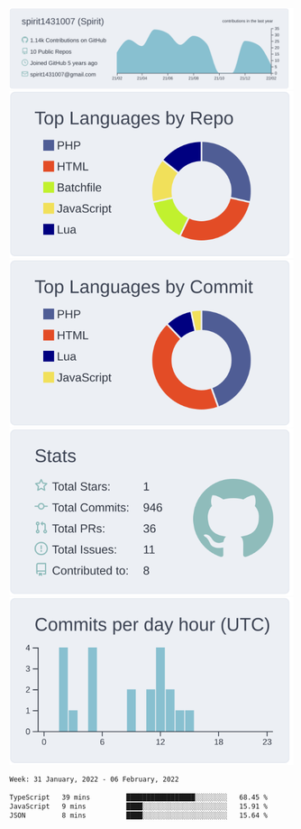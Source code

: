 [![](https://raw.githubusercontent.com/spirit1431007/spirit1431007/master/profile-summary-card-output/nord_bright/0-profile-details.svg)](https://git.io/spiritx)
[![](https://raw.githubusercontent.com/spirit1431007/spirit1431007/master/profile-summary-card-output/nord_bright/1-repos-per-language.svg)](https://git.io/spiritx) [![](https://raw.githubusercontent.com/spirit1431007/spirit1431007/master/profile-summary-card-output/nord_bright/2-most-commit-language.svg)](https://git.io/spiritx)
[![](https://raw.githubusercontent.com/spirit1431007/spirit1431007/master/profile-summary-card-output/nord_bright/3-stats.svg)](https://git.io/spiritx) [![](https://raw.githubusercontent.com/spirit1431007/spirit1431007/master/profile-summary-card-output/nord_bright/4-productive-time.svg)](https://git.io/spiritx)

<!--START_SECTION:waka-->
```text
Week: 31 January, 2022 - 06 February, 2022

TypeScript   39 mins         █████████████████░░░░░░░░   68.45 % 
JavaScript   9 mins          ████░░░░░░░░░░░░░░░░░░░░░   15.91 % 
JSON         8 mins          ████░░░░░░░░░░░░░░░░░░░░░   15.64 % 
```
<!--END_SECTION:waka-->
